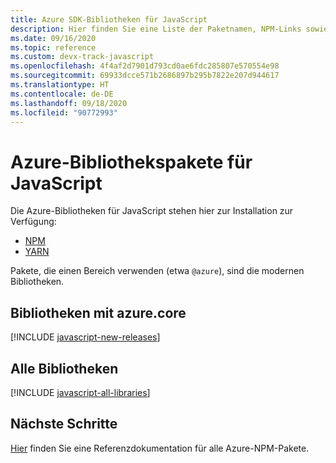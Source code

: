 ```yaml
---
title: Azure SDK-Bibliotheken für JavaScript
description: Hier finden Sie eine Liste der Paketnamen, NPM-Links sowie Links zu Dokumentationen und Quellcode für alle Bibliotheken im Azure SDK für JavaScript.
ms.date: 09/16/2020
ms.topic: reference
ms.custom: devx-track-javascript
ms.openlocfilehash: 4f4af2d7901d793cd0ae6fdc285807e570554e98
ms.sourcegitcommit: 69933dcce571b2686897b295b7822e207d944617
ms.translationtype: HT
ms.contentlocale: de-DE
ms.lasthandoff: 09/18/2020
ms.locfileid: "90772993"
---
```

# <a name="azure-libraries-packages-for-javascript"></a>Azure-Bibliothekspakete für JavaScript

Die Azure-Bibliotheken für JavaScript stehen hier zur Installation zur Verfügung:
* [NPM](https://www.npmjs.com/)
* [YARN](https://yarnpkg.com/)

Pakete, die einen Bereich verwenden (etwa `@azure`), sind die modernen Bibliotheken.

## <a name="libraries-using-azurecore"></a>Bibliotheken mit azure.core

[!INCLUDE [javascript-new-releases](../includes/js-new.md)]

## <a name="all-libraries"></a>Alle Bibliotheken

[!INCLUDE [javascript-all-libraries](../includes/js-all.md)]

## <a name="next-steps"></a>Nächste Schritte

[Hier](/javascript/api/overview/azure/?view=azure-node-latest) finden Sie eine Referenzdokumentation für alle Azure-NPM-Pakete.